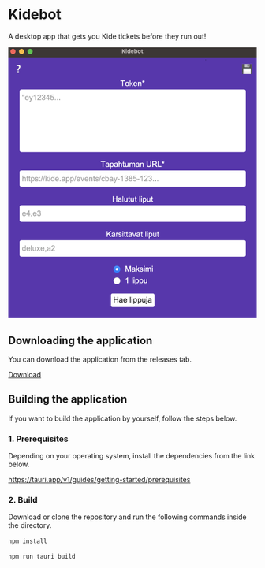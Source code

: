 # Kidebot

A desktop app that gets you Kide tickets before they run out!

![Pictures of the UI](public/interface.png 'Kidebot')

## Downloading the application

You can download the application from the releases tab.

[Download](https://github.com/ninosalonen/kidebot_gui/releases)

## Building the application

If you want to build the application by yourself, follow the steps below.

### 1. Prerequisites

Depending on your operating system, install the dependencies from the link below.

https://tauri.app/v1/guides/getting-started/prerequisites

### 2. Build

Download or clone the repository and run the following commands inside the directory.

`npm install`

`npm run tauri build`
